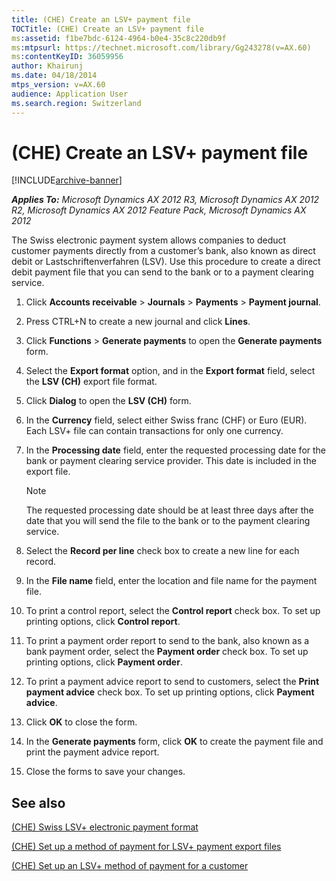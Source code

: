 ```yaml
---
title: (CHE) Create an LSV+ payment file
TOCTitle: (CHE) Create an LSV+ payment file
ms:assetid: f1be7bdc-6124-4964-b0e4-35c8c220db9f
ms:mtpsurl: https://technet.microsoft.com/library/Gg243278(v=AX.60)
ms:contentKeyID: 36059956
author: Khairunj
ms.date: 04/18/2014
mtps_version: v=AX.60
audience: Application User
ms.search.region: Switzerland
---
```


# (CHE) Create an LSV+ payment file 


[!INCLUDE[archive-banner](includes/archive-banner.md)]


_**Applies To:** Microsoft Dynamics AX 2012 R3, Microsoft Dynamics AX 2012 R2, Microsoft Dynamics AX 2012 Feature Pack, Microsoft Dynamics AX 2012_

The Swiss electronic payment system allows companies to deduct customer payments directly from a customer’s bank, also known as direct debit or Lastschriftenverfahren (LSV). Use this procedure to create a direct debit payment file that you can send to the bank or to a payment clearing service.

1.  Click **Accounts receivable** \> **Journals** \> **Payments** \> **Payment journal**.

2.  Press CTRL+N to create a new journal and click **Lines**.

3.  Click **Functions** \> **Generate payments** to open the **Generate payments** form.

4.  Select the **Export format** option, and in the **Export format** field, select the **LSV (CH)** export file format.

5.  Click **Dialog** to open the **LSV (CH)** form.

6.  In the **Currency** field, select either Swiss franc (CHF) or Euro (EUR). Each LSV+ file can contain transactions for only one currency.

7.  In the **Processing date** field, enter the requested processing date for the bank or payment clearing service provider. This date is included in the export file.
    

    > [!NOTE]
    > <P>The requested processing date should be at least three days after the date that you will send the file to the bank or to the payment clearing service.</P>



8.  Select the **Record per line** check box to create a new line for each record.

9.  In the **File name** field, enter the location and file name for the payment file.

10. To print a control report, select the **Control report** check box. To set up printing options, click **Control report**.

11. To print a payment order report to send to the bank, also known as a bank payment order, select the **Payment order** check box. To set up printing options, click **Payment order**.

12. To print a payment advice report to send to customers, select the **Print payment advice** check box. To set up printing options, click **Payment advice**.

13. Click **OK** to close the form.

14. In the **Generate payments** form, click **OK** to create the payment file and print the payment advice report.

15. Close the forms to save your changes.

## See also

[(CHE) Swiss LSV+ electronic payment format](che-swiss-lsv-electronic-payment-format.md)

[(CHE) Set up a method of payment for LSV+ payment export files](che-set-up-a-method-of-payment-for-lsv-payment-export-files.md)

[(CHE) Set up an LSV+ method of payment for a customer](che-set-up-an-lsv-method-of-payment-for-a-customer.md)

  


